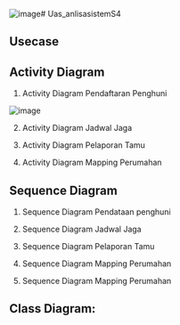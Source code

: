 ![image](https://github.com/Agussetiaa/Uas_anlisasistemS4/assets/115542822/a5d6f2a5-b95f-4ba8-bfcb-88751349badb)# Uas_anlisasistemS4

## Usecase

## Activity Diagram
1. Activity Diagram Pendaftaran Penghuni

![image](https://github.com/Agussetiaa/Uas_anlisasistemS4/assets/115542822/bf1bd937-871c-48ef-a9f5-ad3e388bc94d)


2. Activity Diagram Jadwal Jaga
    
3. Activity Diagram Pelaporan Tamu

4. Activity Diagram Mapping Perumahan


## Sequence Diagram
1. Sequence Diagram Pendataan penghuni

2. Sequence Diagram Jadwal Jaga

3. Sequence Diagram Pelaporan Tamu

4. Sequence Diagram Mapping Perumahan

5. Sequence Diagram Mapping Perumahan


## Class Diagram:

